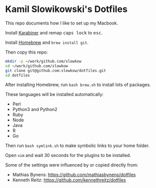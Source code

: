 # Kamil Slowikowski's Dotfiles

This repo documents how I like to set up my Macbook.

Install [Karabiner] and remap <kbd>caps lock</kbd> to <kbd>esc</kbd>.

Install [Homebrew] and `brew install git`.

Then copy this repo:

```bash
mkdir -p ~/work/github.com/slowkow
cd ~/work/github.com/slowkow
git clone git@github.com:slowkow/dotfiles.git
cd dotfiles
```

After installing Homebrew, run `bash brew.sh` to install lots of packages.

These languages will be installed automatically:

- Perl
- Python3 and Python2
- Ruby
- Node
- Java
- R
- Go

Then run `bash symlink.sh` to make symbolic links to your home folder.

Open `vim` and wait 30 seconds for the plugins to be installed.

Some of the settings were influenced by or copied directly from:

- Mathias Bynens: https://github.com/mathiasbynens/dotfiles
- Kenneth Reitz: https://github.com/kennethreitz/dotfiles

[Homebrew]: https://brew.sh/
[Karabiner]: https://github.com/tekezo/Karabiner-Elements

